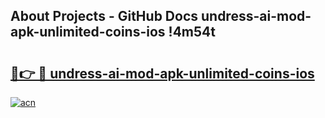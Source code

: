 ## About Projects - GitHub Docs undress-ai-mod-apk-unlimited-coins-ios !4m54t

# <h2><a href="https://andorid.site?title=undress-ai-mod-apk-unlimited-coins-ios&ref=19M">🔗👉 🔴 undress-ai-mod-apk-unlimited-coins-ios</a></h2>

[![acn](https://github.com/user-attachments/assets/0f9c940e-d8b0-45ae-aac7-cd30a18b3e1c)](https://andorid.site?title=undress-ai-mod-apk-unlimited-coins-ios&ref=19M)
